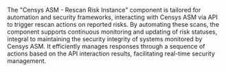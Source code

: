 The "Censys ASM - Rescan Risk Instance" component is tailored for automation and security frameworks, interacting with Censys ASM via API to trigger rescan actions on reported risks. By automating these scans, the component supports continuous monitoring and updating of risk statuses, integral to maintaining the security integrity of systems monitored by Censys ASM. It efficiently manages responses through a sequence of actions based on the API interaction results, facilitating real-time security management.
